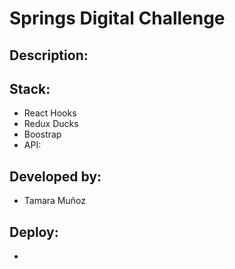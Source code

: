 # Springs Digital Challenge 

## Description: 


## Stack: 
- React Hooks
- Redux Ducks
- Boostrap
- API: 

## Developed by:
- Tamara Muñoz

## Deploy: 
- 